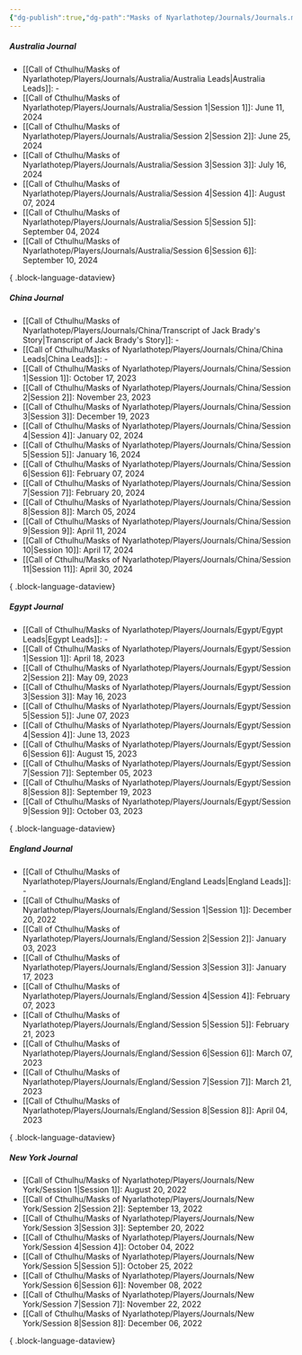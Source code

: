 ```yaml
---
{"dg-publish":true,"dg-path":"Masks of Nyarlathotep/Journals/Journals.md","dg-permalink":"masks-of-nyarlathotep/journals","permalink":"/masks-of-nyarlathotep/journals/","title":"Journal Collections","pinned":true,"tags":["TTRPG/Games/MoN"]}
---
```


##### Australia Journal
- [[Call of Cthulhu/Masks of Nyarlathotep/Players/Journals/Australia/Australia Leads\|Australia Leads]]: \-
- [[Call of Cthulhu/Masks of Nyarlathotep/Players/Journals/Australia/Session 1\|Session 1]]: June 11, 2024
- [[Call of Cthulhu/Masks of Nyarlathotep/Players/Journals/Australia/Session 2\|Session 2]]: June 25, 2024
- [[Call of Cthulhu/Masks of Nyarlathotep/Players/Journals/Australia/Session 3\|Session 3]]: July 16, 2024
- [[Call of Cthulhu/Masks of Nyarlathotep/Players/Journals/Australia/Session 4\|Session 4]]: August 07, 2024
- [[Call of Cthulhu/Masks of Nyarlathotep/Players/Journals/Australia/Session 5\|Session 5]]: September 04, 2024
- [[Call of Cthulhu/Masks of Nyarlathotep/Players/Journals/Australia/Session 6\|Session 6]]: September 10, 2024

{ .block-language-dataview}

##### China Journal
- [[Call of Cthulhu/Masks of Nyarlathotep/Players/Journals/China/Transcript of Jack Brady's Story\|Transcript of Jack Brady's Story]]: \-
- [[Call of Cthulhu/Masks of Nyarlathotep/Players/Journals/China/China Leads\|China Leads]]: \-
- [[Call of Cthulhu/Masks of Nyarlathotep/Players/Journals/China/Session 1\|Session 1]]: October 17, 2023
- [[Call of Cthulhu/Masks of Nyarlathotep/Players/Journals/China/Session 2\|Session 2]]: November 23, 2023
- [[Call of Cthulhu/Masks of Nyarlathotep/Players/Journals/China/Session 3\|Session 3]]: December 19, 2023
- [[Call of Cthulhu/Masks of Nyarlathotep/Players/Journals/China/Session 4\|Session 4]]: January 02, 2024
- [[Call of Cthulhu/Masks of Nyarlathotep/Players/Journals/China/Session 5\|Session 5]]: January 16, 2024
- [[Call of Cthulhu/Masks of Nyarlathotep/Players/Journals/China/Session 6\|Session 6]]: February 07, 2024
- [[Call of Cthulhu/Masks of Nyarlathotep/Players/Journals/China/Session 7\|Session 7]]: February 20, 2024
- [[Call of Cthulhu/Masks of Nyarlathotep/Players/Journals/China/Session 8\|Session 8]]: March 05, 2024
- [[Call of Cthulhu/Masks of Nyarlathotep/Players/Journals/China/Session 9\|Session 9]]: April 11, 2024
- [[Call of Cthulhu/Masks of Nyarlathotep/Players/Journals/China/Session 10\|Session 10]]: April 17, 2024
- [[Call of Cthulhu/Masks of Nyarlathotep/Players/Journals/China/Session 11\|Session 11]]: April 30, 2024

{ .block-language-dataview}

##### Egypt Journal
- [[Call of Cthulhu/Masks of Nyarlathotep/Players/Journals/Egypt/Egypt Leads\|Egypt Leads]]: \-
- [[Call of Cthulhu/Masks of Nyarlathotep/Players/Journals/Egypt/Session 1\|Session 1]]: April 18, 2023
- [[Call of Cthulhu/Masks of Nyarlathotep/Players/Journals/Egypt/Session 2\|Session 2]]: May 09, 2023
- [[Call of Cthulhu/Masks of Nyarlathotep/Players/Journals/Egypt/Session 3\|Session 3]]: May 16, 2023
- [[Call of Cthulhu/Masks of Nyarlathotep/Players/Journals/Egypt/Session 5\|Session 5]]: June 07, 2023
- [[Call of Cthulhu/Masks of Nyarlathotep/Players/Journals/Egypt/Session 4\|Session 4]]: June 13, 2023
- [[Call of Cthulhu/Masks of Nyarlathotep/Players/Journals/Egypt/Session 6\|Session 6]]: August 15, 2023
- [[Call of Cthulhu/Masks of Nyarlathotep/Players/Journals/Egypt/Session 7\|Session 7]]: September 05, 2023
- [[Call of Cthulhu/Masks of Nyarlathotep/Players/Journals/Egypt/Session 8\|Session 8]]: September 19, 2023
- [[Call of Cthulhu/Masks of Nyarlathotep/Players/Journals/Egypt/Session 9\|Session 9]]: October 03, 2023

{ .block-language-dataview}

##### England Journal
- [[Call of Cthulhu/Masks of Nyarlathotep/Players/Journals/England/England Leads\|England Leads]]: \-
- [[Call of Cthulhu/Masks of Nyarlathotep/Players/Journals/England/Session 1\|Session 1]]: December 20, 2022
- [[Call of Cthulhu/Masks of Nyarlathotep/Players/Journals/England/Session 2\|Session 2]]: January 03, 2023
- [[Call of Cthulhu/Masks of Nyarlathotep/Players/Journals/England/Session 3\|Session 3]]: January 17, 2023
- [[Call of Cthulhu/Masks of Nyarlathotep/Players/Journals/England/Session 4\|Session 4]]: February 07, 2023
- [[Call of Cthulhu/Masks of Nyarlathotep/Players/Journals/England/Session 5\|Session 5]]: February 21, 2023
- [[Call of Cthulhu/Masks of Nyarlathotep/Players/Journals/England/Session 6\|Session 6]]: March 07, 2023
- [[Call of Cthulhu/Masks of Nyarlathotep/Players/Journals/England/Session 7\|Session 7]]: March 21, 2023
- [[Call of Cthulhu/Masks of Nyarlathotep/Players/Journals/England/Session 8\|Session 8]]: April 04, 2023

{ .block-language-dataview}

##### New York Journal
- [[Call of Cthulhu/Masks of Nyarlathotep/Players/Journals/New York/Session 1\|Session 1]]: August 20, 2022
- [[Call of Cthulhu/Masks of Nyarlathotep/Players/Journals/New York/Session 2\|Session 2]]: September 13, 2022
- [[Call of Cthulhu/Masks of Nyarlathotep/Players/Journals/New York/Session 3\|Session 3]]: September 20, 2022
- [[Call of Cthulhu/Masks of Nyarlathotep/Players/Journals/New York/Session 4\|Session 4]]: October 04, 2022
- [[Call of Cthulhu/Masks of Nyarlathotep/Players/Journals/New York/Session 5\|Session 5]]: October 25, 2022
- [[Call of Cthulhu/Masks of Nyarlathotep/Players/Journals/New York/Session 6\|Session 6]]: November 08, 2022
- [[Call of Cthulhu/Masks of Nyarlathotep/Players/Journals/New York/Session 7\|Session 7]]: November 22, 2022
- [[Call of Cthulhu/Masks of Nyarlathotep/Players/Journals/New York/Session 8\|Session 8]]: December 06, 2022

{ .block-language-dataview}



